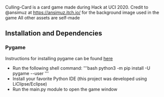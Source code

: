 Culling-Card is a card game made during Hack at UCI 2020.
Credit to @ansimuz at https://ansimuz.itch.io/ for the background image used in the game
All other assets are self-made

## Installation and Dependencies 

### Pygame
 Instructions for installing pygame can be found [here](https://www.pygame.org/wiki/GettingStarted)
 - Run the following shell command:
 '''bash
 python3 -m pip install -U pygame --user
 '''
 - Install your favorite Python IDE (this project was developed using LiClipse/Eclipse)
 - Run the main.py module to open the game window
 
